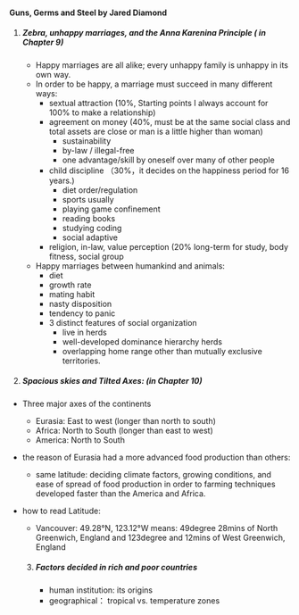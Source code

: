 #### Guns, Germs and Steel by Jared Diamond

1. ##### Zebra, unhappy marriages, and the Anna Karenina Principle ( in Chapter 9)

   - Happy marriages are all alike; every unhappy family is unhappy in its own way. 
   - In order to be happy, a marriage must succeed in many different ways:
     - sextual attraction (10%, Starting points I always account for 100% to make a relationship)
     - agreement on money (40%, must be at the same social class and total assets are close or man is a little higher than woman)
       - sustainability 
       - by-law / illegal-free
       - one advantage/skill by oneself over many of other people
     - child discipline （30%，it decides on the happiness period for 16 years.)
       - diet order/regulation
       - sports usually
       - playing game confinement 
       - reading books 
       - studying coding
       - social adaptive 
     - religion, in-law, value perception (20% long-term for study, body fitness, social group
   - Happy marriages between humankind and animals: 
     - diet
     - growth rate
     - mating habit
     - nasty disposition
     - tendency to panic
     - 3 distinct features of social organization
       - live in herds
       - well-developed dominance hierarchy herds
       - overlapping home range other than mutually exclusive territories. 
   
2.  ##### Spacious skies and Tilted Axes: (in Chapter 10)

   - Three major axes of the continents

     -  Eurasia: East to west (longer than north to south)
     - Africa: North to South (longer than east to west)
     - America: North to South

   - the reason of Eurasia had a more advanced food production than others:

     - same latitude: deciding climate factors, growing conditions, and ease of spread of food production in order to farming techniques developed faster than the America and Africa. 

   - how to read Latitude:

     - Vancouver: 49.28&deg;N, 123.12&deg;W means: 49degree 28mins of North Greenwich, England and 123degree and 12mins of West Greenwich, England

     
     
     
     
     3. ##### Factors decided in rich and poor countries
     
        - human institution: its origins
        - geographical： tropical vs. temperature zones 
     
     
     
     
     
     